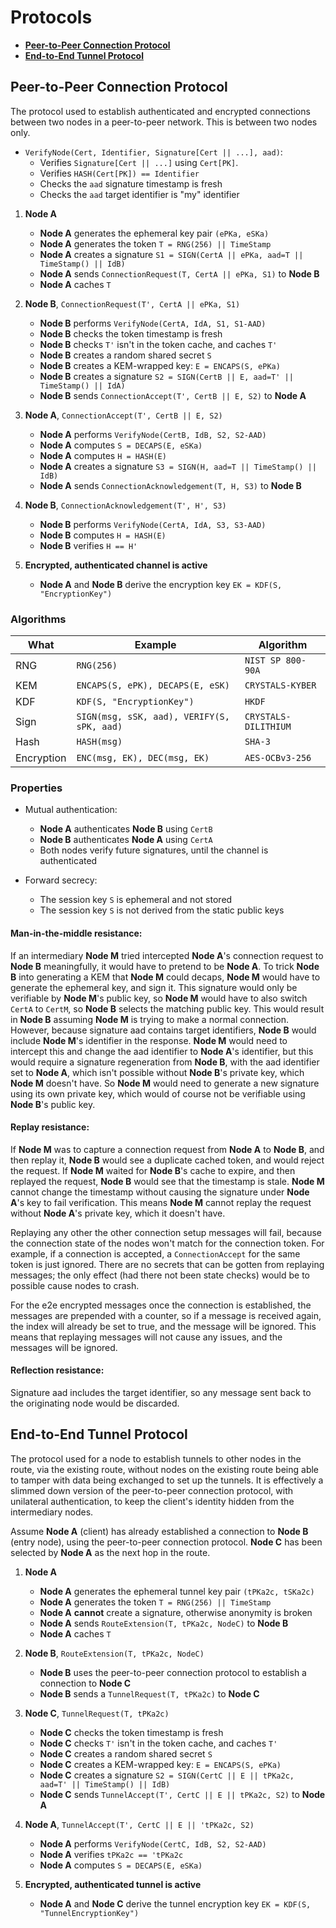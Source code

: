 # Protocols

- [**Peer-to-Peer Connection Protocol**](#peer-to-peer-connection-protocol)
- [**End-to-End Tunnel Protocol**](#end-to-end-tunnel-protocol)

## Peer-to-Peer Connection Protocol

The protocol used to establish authenticated and encrypted connections between two nodes in a peer-to-peer network. This
is between two nodes only.

- `VerifyNode(Cert, Identifier, Signature[Cert || ...], aad)`:
    - Verifies `Signature[Cert || ...]` using `Cert[PK]`.
    - Verifies `HASH(Cert[PK]) == Identifier`
    - Checks the `aad` signature timestamp is fresh
    - Checks the `aad` target identifier is "my" identifier

1. **Node A**
    - **Node A** generates the ephemeral key pair `(ePKa, eSKa)`
    - **Node A** generates the token `T = RNG(256) || TimeStamp`
    - **Node A** creates a signature `S1 = SIGN(CertA || ePKa, aad=T || TimeStamp() || IdB)`
    - **Node A** sends `ConnectionRequest(T, CertA || ePKa, S1)` to **Node B**
    - **Node A** caches `T`


2. **Node B**, `ConnectionRequest(T', CertA || ePKa, S1)`
    - **Node B** performs `VerifyNode(CertA, IdA, S1, S1-AAD)`
    - **Node B** checks the token timestamp is fresh
    - **Node B** checks `T'` isn't in the token cache, and caches `T'`
    - **Node B** creates a random shared secret `S`
    - **Node B** creates a KEM-wrapped key: `E = ENCAPS(S, ePKa)`
    - **Node B** creates a signature `S2 = SIGN(CertB || E, aad=T' || TimeStamp() || IdA)`
    - **Node B** sends `ConnectionAccept(T', CertB || E, S2)` to **Node A**


3. **Node A**, `ConnectionAccept(T', CertB || E, S2)`
    - **Node A** performs `VerifyNode(CertB, IdB, S2, S2-AAD)`
    - **Node A** computes `S = DECAPS(E, eSKa)`
    - **Node A** computes `H = HASH(E)`
    - **Node A** creates a signature `S3 = SIGN(H, aad=T || TimeStamp() || IdB)`
    - **Node A** sends `ConnectionAcknowledgement(T, H, S3)` to **Node B**


4. **Node B**, `ConnectionAcknowledgement(T', H', S3)`
    - **Node B** performs `VerifyNode(CertA, IdA, S3, S3-AAD)`
    - **Node B** computes `H = HASH(E)`
    - **Node B** verifies `H == H'`


5. **Encrypted, authenticated channel is active**
    - **Node A** and **Node B** derive the encryption key `EK = KDF(S, "EncryptionKey")`

### Algorithms

| What       | Example                                    | Algorithm            |
|------------|--------------------------------------------|----------------------|
| RNG        | `RNG(256)`                                 | `NIST SP 800-90A`    |
| KEM        | `ENCAPS(S, ePK), DECAPS(E, eSK)`           | `CRYSTALS-KYBER`     |
| KDF        | `KDF(S, "EncryptionKey")`                  | `HKDF`               |
| Sign       | `SIGN(msg, sSK, aad), VERIFY(S, sPK, aad)` | `CRYSTALS-DILITHIUM` |
| Hash       | `HASH(msg)`                                | `SHA-3`              |
| Encryption | `ENC(msg, EK), DEC(msg, EK)`               | `AES-OCBv3-256`      |

### Properties

- Mutual authentication:
    - **Node A** authenticates **Node B** using `CertB`
    - **Node B** authenticates **Node A** using `CertA`
    - Both nodes verify future signatures, until the channel is authenticated


- Forward secrecy:
    - The session key `S` is ephemeral and not stored
    - The session key `S` is not derived from the static public keys

#### Man-in-the-middle resistance:

If an intermediary **Node M** tried intercepted **Node A**'s connection request to **Node B** meaningfully, it would
have to pretend to be **Node A**. To trick **Node B** into generating a KEM that **Node M** could decaps, **Node M**
would have to generate the ephemeral key, and sign it. This signature would only be verifiable by **Node M**'s public
key, so **Node M** would have to also switch `CertA` to `CertM`, so **Node B** selects the matching public key. This
would result in **Node B** assuming **Node M** is trying to make a normal connection. However, because signature aad
contains target identifiers, **Node B** would include **Node M**'s identifier in the response. **Node M** would need to
intercept this and change the aad identifier to **Node A**'s identifier, but this would require a signature regeneration
from **Node B**, with the aad identifier set to **Node A**, which isn't possible without **Node B**'s private key, which
**Node M** doesn't have. So **Node M** would need to generate a new signature using its own private key, which would of
course not be verifiable using **Node B**'s public key.

#### Replay resistance:

If **Node M** was to capture a connection request from **Node A** to **Node B**, and then replay it, **Node B** would
see a duplicate cached token, and would reject the request. If **Node M** waited for **Node B**'s cache to expire, and
then replayed the request, **Node B** would see that the timestamp is stale. **Node M** cannot change the timestamp
without causing the signature under **Node A**'s key to fail verification. This means **Node M** cannot replay the
request without **Node A**'s private key, which it doesn't have.

Replaying any other the other connection setup messages will fail, because the connection state of the nodes won't match
for the connection token. For example, if a connection is accepted, a `ConnectionAccept` for the same token is just
ignored. There are no secrets that can be gotten from replaying messages; the only effect (had there not been state
checks) would be to possible cause nodes to crash.

For the e2e encrypted messages once the connection is established, the messages are prepended with a counter, so if a
message is received again, the index will already be set to true, and the message will be ignored. This means that
replaying messages will not cause any issues, and the messages will be ignored.

#### Reflection resistance:

Signature aad includes the target identifier, so any message sent back to the originating node would be discarded.

## End-to-End Tunnel Protocol

The protocol used for a node to establish tunnels to other nodes in the route, via the existing route, without nodes on
the existing route being able to tamper with data being exchanged to set up the tunnels. It is effectively a slimmed
down version of the peer-to-peer connection protocol, with unilateral authentication, to keep the client's identity
hidden from the intermediary nodes.

Assume **Node A** (client) has already established a connection to **Node B** (entry node), using the peer-to-peer
connection protocol. **Node C** has been selected by **Node A** as the next hop in the route.

1. **Node A**
    - **Node A** generates the ephemeral tunnel key pair `(tPKa2c, tSKa2c)`
    - **Node A** generates the token `T = RNG(256) || TimeStamp`
    - **Node A** **cannot** create a signature, otherwise anonymity is broken
    - **Node A** sends `RouteExtension(T, tPKa2c, NodeC)` to **Node B**
    - **Node A** caches `T`


2. **Node B**, `RouteExtension(T, tPKa2c, NodeC)`
    - **Node B** uses the peer-to-peer connection protocol to establish a connection to **Node C**
    - **Node B** sends a `TunnelRequest(T, tPKa2c)` to **Node C**


3. **Node C**, `TunnelRequest(T, tPKa2c)`
    - **Node C** checks the token timestamp is fresh
    - **Node C** checks `T'` isn't in the token cache, and caches `T'`
    - **Node C** creates a random shared secret `S`
    - **Node C** creates a KEM-wrapped key: `E = ENCAPS(S, ePKa)`
    - **Node C** creates a signature `S2 = SIGN(CertC || E || tPKa2c, aad=T' || TimeStamp() || IdB)`
    - **Node C** sends `TunnelAccept(T', CertC || E || tPKa2c, S2)` to **Node A**


3. **Node A**, `TunnelAccept(T', CertC || E || 'tPKa2c, S2)`
    - **Node A** performs `VerifyNode(CertC, IdB, S2, S2-AAD)`
    - **Node A** verifies `tPKa2c == 'tPKa2c`
    - **Node A** computes `S = DECAPS(E, eSKa)`
    

5. **Encrypted, authenticated tunnel is active**
    - **Node A** and **Node C** derive the tunnel encryption key `EK = KDF(S, "TunnelEncryptionKey")`

